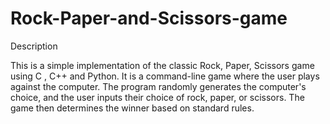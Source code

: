 # Rock-Paper-and-Scissors-game

Description

This is a simple implementation of the classic Rock, Paper, Scissors game using C , C++ and Python. It is a command-line game where the user plays against the computer. The program randomly generates the computer's choice, and the user inputs their choice of rock, paper, or scissors. The game then determines the winner based on standard rules.

